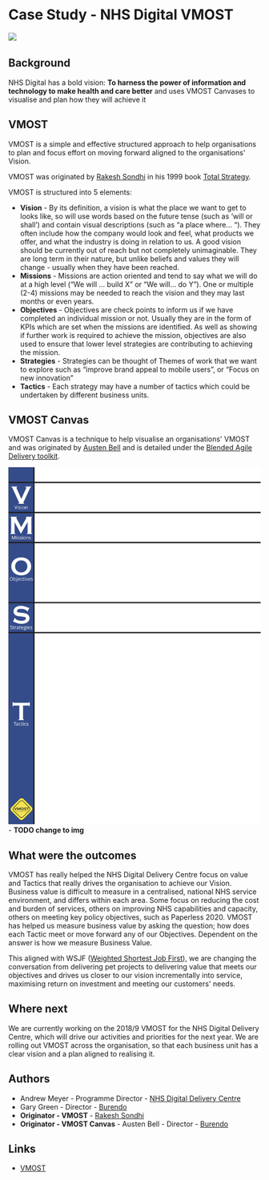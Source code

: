 # Case Study - NHS Digital VMOST

[<img src=https://digital.nhs.uk/media/89/NHSDigital/variant1/NHS_Digital_logo_70YR>](https://digital.nhs.uk/home)

## Background

NHS Digital has a bold vision: **To harness the power of information and technology to make health and care better** and uses VMOST Canvases to visualise and plan how they will achieve it

## VMOST

VMOST is a simple and effective structured approach to help organisations to plan and focus effort on moving forward aligned to the organisations' Vision.

VMOST was originated by [Rakesh Sondhi](<http://rakeshsondhi.com/>) in his 1999 book [Total Strategy](https://www.amazon.co.uk/Total-Strategy-Rakesh-K-Sondhi/dp/0952884518).

VMOST is structured into 5 elements:

* **Vision** - By its definition, a vision is what the place we want to get to looks like, so will use words based on the future tense (such as ‘will or shall’) and contain visual descriptions (such as “a place where… “). They often include how the company would look and feel, what products we offer, and what the industry is doing in relation to us. A good vision should be currently out of reach but not completely unimaginable. They are long term in their nature, but unlike beliefs and values they will change - usually when they have been reached.
* **Missions** - Missions are action oriented and tend to say what we will do at a high level (“We will … build X” or “We will… do Y”). One or multiple (2-4) missions may be needed to reach the vision and they may last months or even years.
* **Objectives** - Objectives are check points to inform us if we have completed an individual mission or not. Usually they are in the form of KPIs which are set when the missions are identified. As well as showing if further work is required to achieve the mission, objectives are also used to ensure that lower level strategies are contributing to achieving the mission.
* **Strategies** - Strategies can be thought of Themes of work that we want to explore such as “improve brand appeal to mobile users”, or “Focus on new innovation”
* **Tactics** - Each strategy may have a number of tactics which could be undertaken by different business units.

## VMOST Canvas

VMOST Canvas is a technique to help visualise an organisations' VMOST and was originated by [Austen Bell](http://bad.tools/vmost/) and is detailed under the [Blended Agile Delivery toolkit](http://bad.tools).

![Example VMOST](/images/cheatsheet-VMOST-MissionBoard-A0.jpg) - **TODO change to img**

## What were the outcomes

VMOST has really helped the NHS Digital Delivery Centre focus on value and Tactics that really drives the organisation to achieve our Vision.  Business value is difficult to measure in a centralised, national NHS service environment, and differs within each area.  Some focus on reducing the cost and burden of services, others on improving NHS capabilities and capacity, others on meeting key policy objectives, such as Paperless 2020.  VMOST has helped us measure business value by asking the question; how does each Tactic meet or move forward any of our Objectives.  Dependent on the answer is how we measure Business Value.

This aligned with WSJF ([Weighted Shortest Job First](http://bad.tools/wiki/tools-vmost/introduction-to-using-wsjf/)), we are changing the conversation from delivering pet projects to delivering value that meets our objectives and drives us closer to our vision incrementally into service, maximising return on investment and meeting our customers' needs.

## Where next

We are currently working on the 2018/9 VMOST for the NHS Digital Delivery Centre, which will drive our activities and priorities for the next year.  We are rolling out VMOST across the organisation, so that each business unit has a clear vision and a plan aligned to realising it.

## Authors

* Andrew Meyer - Programme Director - [NHS Digital Delivery Centre](https://digital.nhs.uk/home)
* Gary Green - Director - [Burendo](http://burendo.com)
* **Originator - VMOST** - [Rakesh Sondhi](<http://rakeshsondhi.com/>)
* **Originator - VMOST Canvas** - Austen Bell - Director - [Burendo](http://burendo.com)


## Links

* [VMOST](http://bad.tools/vmost/)